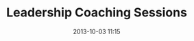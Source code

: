 ---
date: 2013-10-03 11:15
hour: 11:15 am - 12:30 pm
title: Leadership Coaching Sessions
name: 
company:
categories: day2
expand:
class: trig-coaching
---